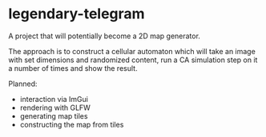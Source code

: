 # legendary-telegram

A project that will potentially become a 2D map generator. 

The approach is to construct a cellular automaton which will take an image with set dimensions and randomized content, run a CA simulation step on it a number of times and show the result.

Planned:
 * interaction via ImGui
 * rendering with GLFW
 * generating map tiles
 * constructing the map from tiles


